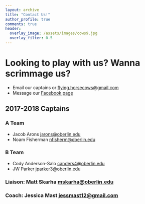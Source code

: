 ```yaml
---
layout: archive
title: "Contact Us!"
author_profile: true
comments: true
header:
  overlay_image: /assets/images/cows9.jpg
  overlay_filter: 0.5
---
```

# Looking to play with us? Wanna scrimmage us? 

* Email our captains or [flying.horsecows@gmail.com](mailto:flying.horsecows@gmail.com)
* Message our [Facebook page](https://facebook.com/OberlinUltimate)

## 2017-2018 Captains

### A Team
* Jacob Arons [jarons@oberlin.edu](mailto:jarons@oberlin.edu)
* Noam Fisherman [nfisherm@oberlin.edu](mailto:nfisherm@oberlin.edu)

### B Team
* Cody Anderson-Salo [canders4@oberlin.edu](mailto:canders4@oberlin.edu)
* JW Parker [jparker3@oberlin.edu](mailto:jparker3@oberlin.edu)

### Liaison: Matt Skarha [mskarha@oberlin.edu](mailto:mskarha@oberlin.edu)

### Coach: Jessica Mast [jessmast12@gmail.com](mailto:jessmast12@gmail.com)